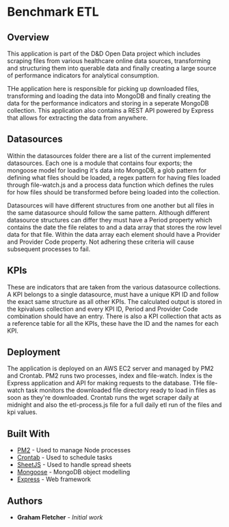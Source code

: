 # Benchmark ETL

## Overview

This application is part of the D&D Open Data project which includes scraping files from various healthcare online data sources, transforming and structuring them into querable data and finally creating a large source of performance indicators for analytical consumption.

THe application here is responsible for picking up downloaded files, transforming and loading the data into MongoDB and finally creating the data for the performance indicators and storing in a seperate MongoDB collection. This application also contains a REST API powered by Express that allows for extracting the data from anywhere.

## Datasources

Within the datasources folder there are a list of the current implemented datasources. Each one is a module that contains four exports; the mongoose model for loading it's data into MongoDB, a glob pattern for defining what files should be loaded, a regex pattern for having files loaded through file-watch.js and a process data function which defines the rules for how files should be transformed before being loaded into the collection. 

Datasources will have different structures from one another but all files in the same datasource should follow the same pattern. Although different datasource structures can differ they must have a Period property which contains the date the file relates to and a data array that stores the row level data for that file. Within the data array each element should have a Provider and Provider Code property. Not adhering these criteria will cause subsequent processes to fail.

## KPIs

These are indicators that are taken from the various datasource collections. A KPI belongs to a single datasource, must have a unique KPI ID and follow the exact same structure as all other KPIs. The calculated output is stored in the kpivalues collection and every KPI ID, Period and Provider Code combination should have an entry. There is also a KPI collection that acts as a reference table for all the KPIs, these have the ID and the names for each KPI.

## Deployment

The application is deployed on an AWS EC2 server and managed by PM2 and Crontab. PM2 runs two processes, index and file-watch. Index is the Express application and API for making requests to the database. THe file-watch task monitors the downloaded file directory ready to load in files as soon as they're downloaded. Crontab runs the wget scraper daily at midnight and also the etl-process.js file for a full daily etl run of the files and kpi values.

## Built With

* [PM2](https://github.com/Unitech/pm2) - Used to manage Node processes
* [Crontab](https://crontab.guru/) - Used to schedule tasks
* [SheetJS](https://github.com/SheetJS/js-xlsx) - Used to handle spread sheets
* [Mongoose](https://github.com/Automattic/mongoose) - MongoDB object modelling
* [Express](https://github.com/expressjs/express) - Web framework

## Authors

* **Graham Fletcher** - *Initial work*